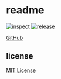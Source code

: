 # readme

[![inspect](https://github.com/derftx/casita/actions/workflows/inspect.yaml/badge.svg?event=pull_request)](https://github.com/derftx/casita/actions/workflows/inspect.yaml)
[![release](https://github.com/derftx/casita/actions/workflows/release.yaml/badge.svg)](https://github.com/derftx/casita/actions/workflows/release.yaml)

[GitHub][github]

## license

[MIT License][license]

[github]: https://github.com/derftx
[license]: https://github.com/derftx/casita/blob/main/LICENSE
